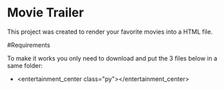 # Movie Trailer

This project was created to render your favorite movies into a HTML file.

#Requirements

To make it works you only need to download and put the 3 files below in a same folder:

- <entertainment_center class="py"></entertainment_center>



